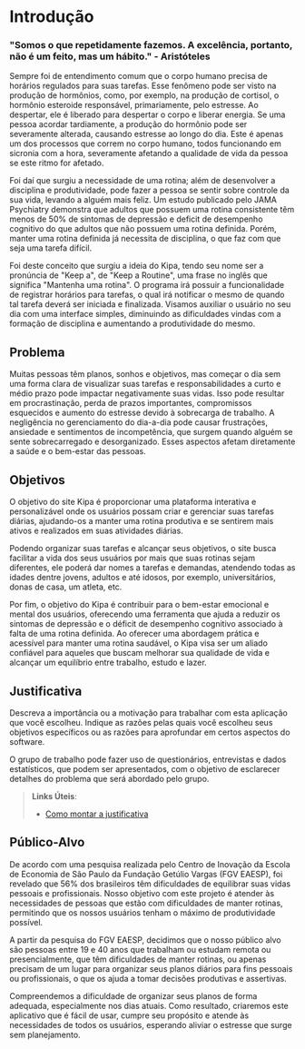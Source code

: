 # Introdução

### "Somos o que repetidamente fazemos. A excelência, portanto, não é um feito, mas um hábito." - Aristóteles

Sempre foi de entendimento comum que o corpo humano precisa de horários regulados para suas tarefas. Esse fenômeno pode ser visto na produção de hormônios, como, por exemplo,
na produção de cortisol, o hormônio esteroide responsável, primariamente, pelo estresse. Ao despertar, ele é liberado para despertar o corpo e liberar energia. Se uma pessoa acordar tardiamente, a produção do hormônio pode ser severamente alterada, causando estresse ao longo do dia. Este é apenas um dos processos que correm no corpo humano, todos funcionando em sicronia com a hora, severamente afetando a qualidade de vida da pessoa se este ritmo for afetado. 

Foi daí que surgiu a necessidade de uma rotina; além de desenvolver a disciplina e produtividade, pode fazer a pessoa se sentir sobre controle da sua vida, levando a alguém mais feliz. Um estudo publicado pelo JAMA Psychiatry demonstra que adultos que possuem uma rotina consistente têm menos de 50% de sintomas de depressão e deficit de desempenho cognitivo do que adultos que não possuem uma rotina definida. Porém, manter uma rotina definida já necessita de disciplina, o que faz com que seja uma tarefa difícil. 

Foi deste conceito que surgiu a ideia do Kipa, tendo seu nome ser a pronúncia de "Keep a", de "Keep a Routine", uma frase no inglês que significa "Mantenha uma rotina". O programa irá possuir a funcionalidade de registrar horários para tarefas, o qual irá notificar o mesmo de quando tal tarefa deverá ser iniciada e finalizada. Visamos auxiliar o usuário no seu dia com uma interface simples, diminuindo as dificuldades vindas com a formação de disciplina e aumentando a produtividade do mesmo.


## Problema

Muitas pessoas têm planos, sonhos e objetivos, mas começar o dia sem uma forma clara de visualizar suas tarefas e responsabilidades a curto e médio prazo pode impactar negativamente suas vidas. Isso pode resultar em procrastinação, perda de prazos importantes, compromissos esquecidos e aumento do estresse devido à sobrecarga de trabalho. A negligência no gerenciamento do dia-a-dia pode causar frustrações, ansiedade e sentimentos de incompetência, que surgem quando alguém se sente sobrecarregado e desorganizado. Esses aspectos afetam diretamente a saúde e o bem-estar das pessoas.

## Objetivos

O objetivo do site Kipa é proporcionar uma plataforma interativa e personalizável onde os usuários possam criar e gerenciar suas tarefas diárias, ajudando-os a manter uma rotina produtiva e se sentirem mais ativos e realizados em suas atividades diárias.

Podendo organizar suas tarefas e alcançar seus objetivos, o site busca facilitar a vida dos seus usuários por mais que suas rotinas sejam diferentes, ele poderá dar nomes a tarefas e demandas, atendendo todas as idades dentre jovens, adultos e até idosos, por exemplo, universitários, donas de casa, um atleta, etc.

Por fim, o objetivo do Kipa é contribuir para o bem-estar emocional e mental dos usuários, oferecendo uma ferramenta que ajuda a reduzir os sintomas de depressão e o déficit de desempenho cognitivo associado à falta de uma rotina definida. Ao oferecer uma abordagem prática e acessível para manter uma rotina saudável, o Kipa visa ser um aliado confiável para aqueles que buscam melhorar sua qualidade de vida e alcançar um equilíbrio entre trabalho, estudo e lazer.

## Justificativa

Descreva a importância ou a motivação para trabalhar com esta aplicação que você escolheu. Indique as razões pelas quais você escolheu seus objetivos específicos ou as razões para aprofundar em certos aspectos do software.

O grupo de trabalho pode fazer uso de questionários, entrevistas e dados estatísticos, que podem ser apresentados, com o objetivo de esclarecer detalhes do problema que será abordado pelo grupo.

> **Links Úteis**:
> - [Como montar a justificativa](https://guiadamonografia.com.br/como-montar-justificativa-do-tcc/)

## Público-Alvo

De acordo com uma pesquisa realizada pelo Centro de Inovação da Escola de Economia de São Paulo da Fundação Getúlio Vargas (FGV EAESP), foi revelado que 56% dos brasileiros têm dificuldades de equilibrar suas vidas pessoais e profissionais.
Nosso objetivo com este projeto é atender às necessidades de pessoas que estão com dificuldades de manter rotinas, permitindo que os nossos usuários tenham o máximo de produtividade possível.

A partir da pesquisa do FGV EAESP, decidimos que o nosso público alvo são pessoas entre 19 e 40 anos que trabalham ou estudam remota ou presencialmente, que têm dificuldades de manter rotinas, ou apenas precisam de um lugar para organizar seus planos diários para fins pessoais ou profissionais, o que os ajuda a tomar decisões produtivas e assertivas.

Compreendemos a dificuldade de organizar seus planos de forma adequada, especialmente nos dias atuais. Como resultado, criaremos este aplicativo que é fácil de usar, cumpre seu propósito e atende às necessidades de todos os usuários, esperando aliviar o estresse que surge sem planejamento.
